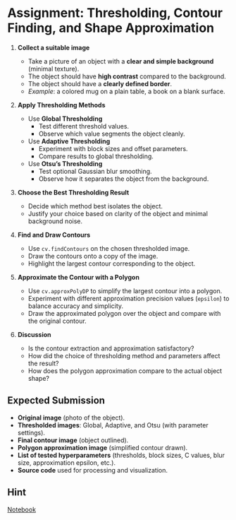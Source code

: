 # Assignment: Thresholding, Contour Finding, and Shape Approximation

1. **Collect a suitable image**  
   - Take a picture of an object with a **clear and simple background** (minimal texture).  
   - The object should have **high contrast** compared to the background.  
   - The object should have a **clearly defined border**.  
   - *Example*: a colored mug on a plain table, a book on a blank surface.  

2. **Apply Thresholding Methods**  
   - Use **Global Thresholding**  
     - Test different threshold values.  
     - Observe which value segments the object cleanly.  
   - Use **Adaptive Thresholding**  
     - Experiment with block sizes and offset parameters.  
     - Compare results to global thresholding.  
   - Use **Otsu’s Thresholding**  
     - Test optional Gaussian blur smoothing.  
     - Observe how it separates the object from the background.  

3. **Choose the Best Thresholding Result**  
   - Decide which method best isolates the object.  
   - Justify your choice based on clarity of the object and minimal background noise.  

4. **Find and Draw Contours**  
   - Use `cv.findContours` on the chosen thresholded image.  
   - Draw the contours onto a copy of the image.  
   - Highlight the largest contour corresponding to the object.  

5. **Approximate the Contour with a Polygon**  
   - Use `cv.approxPolyDP` to simplify the largest contour into a polygon.  
   - Experiment with different approximation precision values (`epsilon`) to balance accuracy and simplicity.  
   - Draw the approximated polygon over the object and compare with the original contour.  

6. **Discussion**  
   - Is the contour extraction and approximation satisfactory?  
   - How did the choice of thresholding method and parameters affect the result?  
   - How does the polygon approximation compare to the actual object shape?  

## Expected Submission

- **Original image** (photo of the object).  
- **Thresholded images**: Global, Adaptive, and Otsu (with parameter settings).  
- **Final contour image** (object outlined).  
- **Polygon approximation image** (simplified contour drawn).  
- **List of tested hyperparameters** (thresholds, block sizes, C values, blur size, approximation epsilon, etc.).  
- **Source code** used for processing and visualization.  

## Hint
[Notebook](thresholding_&_contours.ipynb)
